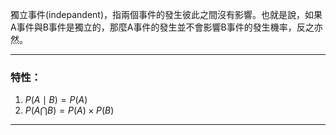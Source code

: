 獨立事件(indepandent)，指兩個事件的發生彼此之間沒有影響。也就是說，如果A事件與B事件是獨立的，那麼A事件的發生並不會影響B事件的發生機率，反之亦然。
- - -
### 特性：
1. $P(A \mid B)=P(A)$
2. $P(A \bigcap B)=P(A)\times P(B)$
- - -

